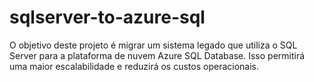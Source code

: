 # sqlserver-to-azure-sql
O objetivo deste projeto é migrar um sistema legado que utiliza o SQL Server para a plataforma de nuvem Azure SQL Database. Isso permitirá uma maior escalabilidade e reduzirá os custos operacionais.
